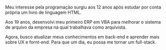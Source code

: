 Meu interesse pela programação surgiu aos 12 anos após estudar por conta própria um livro de linguagem HTML. 

Aos 19 anos, desenvolvi meu primeiro ERP em VBA para melhorar o sistema de arquivo da empresa na qual trabalhava como arquivista.

Agora, busco atualizar meus conhecimentos em back-end e aprender mais sobre UX e fornt-end. Para que um dia, eu possa me tornar um full-stack.
